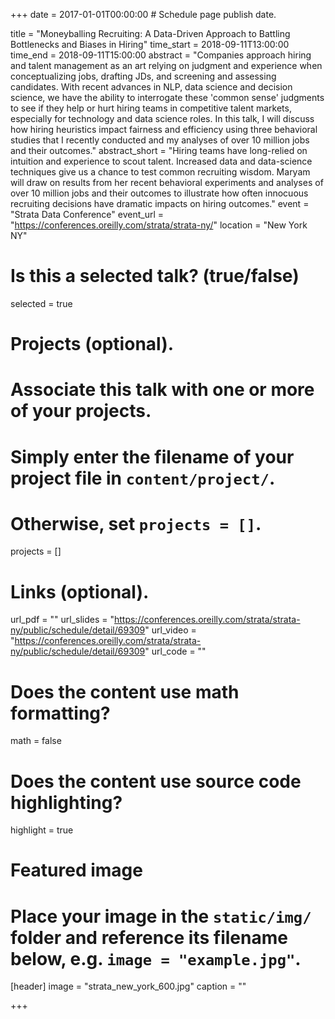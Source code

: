 +++
date = 2017-01-01T00:00:00  # Schedule page publish date.

title = "Moneyballing Recruiting: A Data-Driven Approach to Battling Bottlenecks and Biases in Hiring"
time_start = 2018-09-11T13:00:00
time_end = 2018-09-11T15:00:00
abstract = "Companies approach hiring and talent management as an art relying on judgment and experience when conceptualizing jobs, drafting JDs, and screening and assessing candidates. With recent advances in NLP, data science and decision science, we have the ability to interrogate these 'common sense' judgments to see if they help or hurt hiring teams in competitive talent markets, especially for technology and data science roles. In this talk, I will discuss how hiring heuristics impact fairness and efficiency using three behavioral studies that I recently conducted and my analyses of over 10 million jobs and their outcomes."
abstract_short = "Hiring teams have long-relied on intuition and experience to scout talent. Increased data and data-science techniques give us a chance to test common recruiting wisdom. Maryam will draw on results from her recent behavioral experiments and analyses of over 10 million jobs and their outcomes to illustrate how often innocuous recruiting decisions have dramatic impacts on hiring outcomes."
event = "Strata Data Conference"
event_url = "https://conferences.oreilly.com/strata/strata-ny/"
location = "New York NY"

# Is this a selected talk? (true/false)
selected = true

# Projects (optional).
#   Associate this talk with one or more of your projects.
#   Simply enter the filename of your project file in `content/project/`.
#   Otherwise, set `projects = []`.
projects = []

# Links (optional).
url_pdf = ""
url_slides = "https://conferences.oreilly.com/strata/strata-ny/public/schedule/detail/69309"
url_video = "https://conferences.oreilly.com/strata/strata-ny/public/schedule/detail/69309"
url_code = ""

# Does the content use math formatting?
math = false

# Does the content use source code highlighting?
highlight = true

# Featured image
# Place your image in the `static/img/` folder and reference its filename below, e.g. `image = "example.jpg"`.
[header]
image = "strata_new_york_600.jpg"
caption = ""

+++
